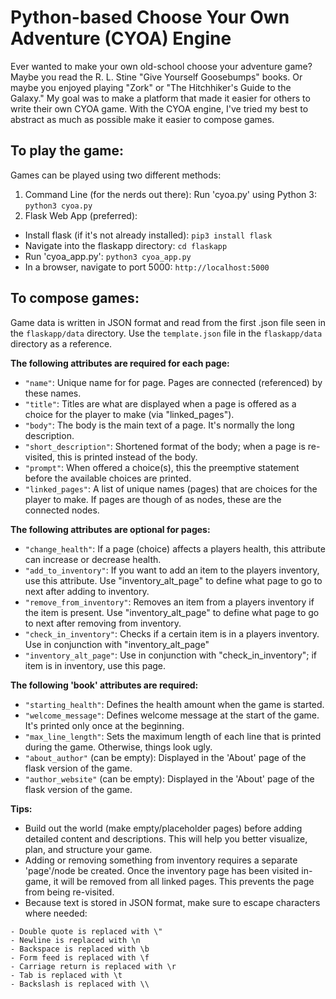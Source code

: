 # Python-based Choose Your Own Adventure (CYOA) Engine
Ever wanted to make your own old-school choose your adventure game?  Maybe you read the R. L. Stine "Give Yourself
Goosebumps" books. Or maybe you enjoyed playing "Zork" or "The Hitchhiker's Guide to the Galaxy."  My goal was to make
a platform that made it easier for others to write their own CYOA game.  With the CYOA engine, I've tried my best to
abstract as much as possible make it easier to compose games.

## To play the game:
Games can be played using two different methods:
1) Command Line (for the nerds out there): Run 'cyoa.py' using Python 3: `python3 cyoa.py`
2) Flask Web App (preferred):
- Install flask (if it's not already installed): `pip3 install flask`
- Navigate into the flaskapp directory: `cd flaskapp`
- Run 'cyoa_app.py': `python3 cyoa_app.py`
- In a browser, navigate to port 5000: `http://localhost:5000`

## To compose games:
Game data is written in JSON format and read from the first .json file seen in the `flaskapp/data` directory.  Use the `template.json` file in
 the `flaskapp/data` directory as a reference.

**The following attributes are required for each page:**
- `"name"`: Unique name for for page.  Pages are connected (referenced) by these names.
- `"title"`: Titles are what are displayed when a page is offered as a choice for the player to make (via "linked_pages").
- `"body"`: The body is the main text of a page.  It's normally the long description.
- `"short_description"`: Shortened format of the body; when a page is re-visited, this is printed instead of the body.
- `"prompt"`: When offered a choice(s), this the preemptive statement before the available choices are printed.
- `"linked_pages"`: A list of unique names (pages) that are choices for the player to make.  If pages are though of as
nodes, these are the connected nodes.

**The following attributes are optional for pages:**
- `"change_health"`: If a page (choice) affects a players health, this attribute can increase or decrease health.
- `"add_to_inventory"`: If you want to add an item to the players inventory, use this attribute.  Use "inventory_alt_page"
to define what page to go to next after adding to inventory.
- `"remove_from_inventory"`: Removes an item from a players inventory if the item is present.  Use "inventory_alt_page"
to define what page to go to next after removing from inventory.
- `"check_in_inventory"`: Checks if a certain item is in a players inventory.  Use in conjunction with "inventory_alt_page"
- `"inventory_alt_page"`: Use in conjunction with "check_in_inventory"; if item is in inventory, use this page.

**The following 'book' attributes are required:**
- `"starting_health"`: Defines the health amount when the game is started.
- `"welcome_message"`: Defines welcome message at the start of the game.  It's printed only once at the beginning.
- `"max_line_length"`: Sets the maximum length of each line that is printed during the game.  Otherwise, things look ugly.
- `"about_author"` (can be empty): Displayed in the 'About' page of the flask version of the game.
- `"author_website"` (can be empty): Displayed in the 'About' page of the flask version of the game.

**Tips:**
- Build out the world (make empty/placeholder pages) before adding detailed content and descriptions.  This will help you better
visualize, plan, and structure your game.
- Adding or removing something from inventory requires a separate 'page'/node be created.  Once the inventory page has
been visited in-game, it will be removed from all linked pages.  This prevents the page from being re-visited.
- Because text is stored in JSON format, make sure to escape characters where needed:
````
- Double quote is replaced with \"
- Newline is replaced with \n
- Backspace is replaced with \b
- Form feed is replaced with \f
- Carriage return is replaced with \r
- Tab is replaced with \t
- Backslash is replaced with \\
````
